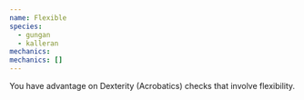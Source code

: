 ```yaml
---
name: Flexible
species:
  - gungan
  - kalleran
mechanics:
mechanics: []
---
```

You have advantage on Dexterity (Acrobatics) checks that involve flexibility.
